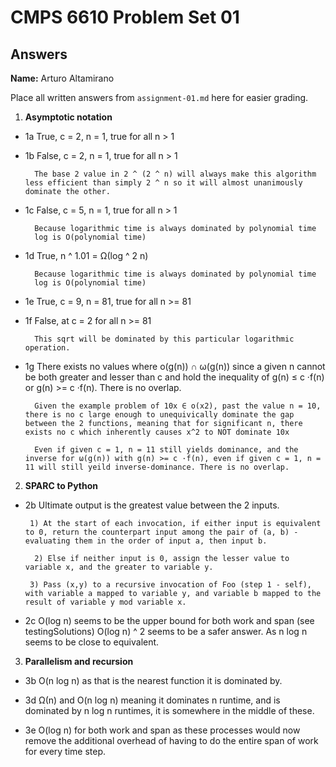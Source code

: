   # CMPS 6610 Problem Set 01
## Answers

**Name:** Arturo Altamirano


Place all written answers from `assignment-01.md` here for easier grading.

1. **Asymptotic notation**

  - 1a    True, c = 2, n = 1, true for all n > 1
 
  - 1b    False, c = 2, n = 1, true for all n > 1

          The base 2 value in 2 ^ (2 ^ n) will always make this algorithm less efficient than simply 2 ^ n so it will almost unanimously dominate the other. 

  - 1c    False, c = 5, n = 1, true for all n > 1

          Because logarithmic time is always dominated by polynomial time
          log is O(polynomial time)

  - 1d    True, n ^ 1.01 = Ω(log ^ 2 n)

          Because logarithmic time is always dominated by polynomial time
          log is O(polynomial time)

  - 1e    True, c = 9, n = 81, true for all n >= 81

  - 1f    False, at c = 2 for all n >= 81
  
          This sqrt will be dominated by this particular logarithmic operation. 

  - 1g    There exists no values where o(g(n)) ∩ ω(g(n)) since a given n
          cannot be both greater and lesser than c and hold the inequality of g(n) ≤ c ·f(n) or g(n) >= c ·f(n). There is no overlap.
          
          Given the example problem of 10x ∈ o(x2), past the value n = 10, there is no c large enough to unequivically dominate the gap between the 2 functions, meaning that for significant n, there exists no c which inherently causes x^2 to NOT dominate 10x

          Even if given c = 1, n = 11 still yields dominance, and the inverse for ω(g(n)) with g(n) >= c ·f(n), even if given c = 1, n = 11 will still yeild inverse-dominance. There is no overlap.

2. **SPARC to Python**

  - 2b Ultimate output is the greatest value between the 2 inputs. 

         1) At the start of each invocation, if either input is equivalent to 0, return the counterpart input among the pair of (a, b) - evaluating them in the order of input a, then input b.  

          2) Else if neither input is 0, assign the lesser value to variable x, and the greater to variable y.
       
         3) Pass (x,y) to a recursive invocation of Foo (step 1 - self), with variable a mapped to variable y, and variable b mapped to the result of variable y mod variable x. 

  - 2c O(log n) seems to be the upper bound for both work and span (see testingSolutions)
          O(log n) ^ 2 seems to be a safer answer. As n log n seems to be close to equivalent.

3. **Parallelism and recursion**

  - 3b O(n log n) as that is the nearest function it is dominated by.

  - 3d Ω(n) and O(n log n) meaning it dominates n runtime, and is dominated by n log n runtimes, it is somewhere in the middle of these.

  - 3e O(log n) for both work and span as these processes would now remove the additional overhead of having to do the entire span of work for every time step.
